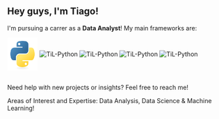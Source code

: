 
## Hey guys, I'm Tiago!

I'm pursuing a carrer as a **Data Analyst**! My main frameworks are:

</div> 
<div style="display: inline_block">    
    <img align="center" alt="TiL-Python" height="75" width="70" src="https://raw.githubusercontent.com/devicons/devicon/master/icons/python/python-original.svg">
    <img align="center" alt="TiL-Python" height="60" width="60" src="https://upload.wikimedia.org/wikipedia/commons/thumb/2/29/Postgresql_elephant.svg/540px-Postgresql_elephant.svg.png?20080116191800">
    <img align="center" alt="TiL-Python" height="60" width="70" src="https://upload.wikimedia.org/wikipedia/commons/9/91/Octicons-mark-github.svg">
    <img align="center" alt="TiL-Python" height="60" width="50" src="https://upload.wikimedia.org/wikipedia/commons/thumb/c/cf/New_Power_BI_Logo.svg/2048px-New_Power_BI_Logo.svg.png">
    <img align="center" alt="TiL-Python" height="60" width="75" src="https://upload.wikimedia.org/wikipedia/commons/3/34/Microsoft_Office_Excel_%282019%E2%80%93present%29.svg">

    
</div><br>

Need help with new projects or insights? Feel free to reach me! 

Areas of Interest and Expertise: Data Analysis, Data Science & Machine Learning!

<!---div align="left">
  <!---a href="https://github.com/til021">
  <!---img height="200em" src="https://github-readme-stats.vercel.app/api?username=til021&show_icons=true&theme=swift&include_all_commits=true&count_private=true"/>


